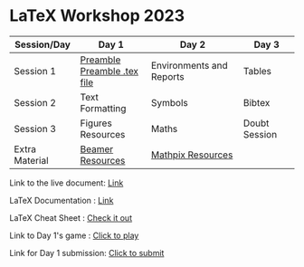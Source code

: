 

# LaTeX Workshop 2023

| Session/Day | Day 1 | Day 2 | Day 3 |
|-------------|------|-------|-------|
| Session 1   | <a href="https://drive.google.com/file/d/1rdOPY9KTQPY1oJ0QRyyZgZPfFdfrVytK/view?usp=share_link">Preamble <br> Preamble .tex file | Environments and Reports  |  Tables|
| Session 2   | Text Formatting | Symbols | Bibtex |
| Session 3   |  Figures Resources | Maths |  Doubt Session   |
| Extra Material | <a href = "https://www.overleaf.com/learn/latex/Beamer"> Beamer Resources</a> | <a href = "https://mathpix.com/docs/snip/overview">Mathpix Resources</a>

Link to the live document: <a href ="https://www.overleaf.com/read/snvnrwmyzpfj"> Link </a>

LaTeX Documentation : <a href = "https://www.overleaf.com/learn"> Link </a> 

LaTeX Cheat Sheet : <a href = "https://drive.google.com/file/d/1XkIUabiu3OJ_O2L4R0nsIOny0aG6fDmn/view?usp=sharing"> Check it out </a>

Link to Day 1's game : <a href = "https://drive.google.com/file/d/1vdXQ7VYWvFBJ-RJWUXKI3sU99-10I1Xx/view"> Click to play </a>

Link for Day 1 submission: <a href = "https://forms.gle/FtLQbtfdQNjwtpfi9"> Click to submit </a>
  
